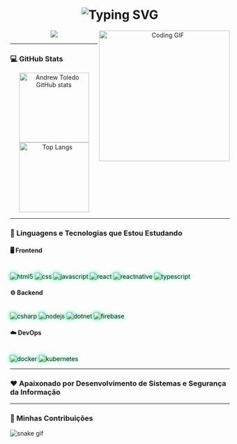 
<style>
  .tech-icons img {
    transition: transform 0.3s ease, filter 0.3s ease;
    filter: drop-shadow(0 0 5px #00ff88);
  }
  .tech-icons img:hover {
    transform: scale(1.2);
    filter: drop-shadow(0 0 15px #9D00FF);
  }
</style>

<h1 align="center">
  <img src="https://readme-typing-svg.demolab.com?font=Fira+Code&pause=1000&color=00FF88&center=true&vCenter=true&width=600&lines=Ol%C3%A1!+Eu+sou+Andrew+Toledo!+👋+🤓;Desenvolvedor+Full+Stack+%7C+.NET+%7C+React+%7C+Node.js;Apaixonado+por+Tecnologia+e+Seguran%C3%A7a+da+Informa%C3%A7%C3%A3o" alt="Typing SVG" />
</h1>

<!-- GIF lateral -->
<p align="center">
  <img align="right" src="https://media.giphy.com/media/qgQUggAC3Pfv687qPC/giphy.gif" width="300" alt="Coding GIF"/>
</p>

<!-- Redes sociais -->
<p align="center">
  <a href="https://www.linkedin.com/in/andrew-toledo" target="_blank">
    <img src="https://img.shields.io/badge/LinkedIn-9D00FF?style=for-the-badge&logo=linkedin&logoColor=white"/>
  </a>
</p>

---

### 💻 GitHub Stats
<p align="center">
  <img height="160em" src="https://github-readme-stats.vercel.app/api?username=AndrewToledo&show_icons=true&theme=radical" alt="Andrew Toledo GitHub stats"/>
  <img height="160em" src="https://github-readme-stats.vercel.app/api/top-langs/?username=AndrewToledo&layout=compact&theme=radical" alt="Top Langs"/>
</p>

---

### 🚀 Linguagens e Tecnologias que Estou Estudando

#### 🖥️ Frontend
<div class="tech-icons" style="display: inline_block">
    <br>     
    <img align="center" alt="html5" src="https://img.shields.io/badge/HTML5-E34F26?style=for-the-badge&logo=html5&logoColor=white"/>
    <img align="center" alt="css" src="https://img.shields.io/badge/CSS-239120?&style=for-the-badge&logo=css3&logoColor=white"/>
    <img align="center" alt="javascript" src="https://img.shields.io/badge/JavaScript-323330?style=for-the-badge&logo=javascript&logoColor=F7DF1E"/>
    <img align="center" alt="react" src="https://img.shields.io/badge/React-61DAFB?style=for-the-badge&logo=react&logoColor=black"/>
    <img align="center" alt="reactnative" src="https://img.shields.io/badge/React_Native-20232A?style=for-the-badge&logo=react&logoColor=61DAFB"/>
    <img align="center" alt="typescript" src="https://img.shields.io/badge/TypeScript-007ACC?style=for-the-badge&logo=typescript&logoColor=white"/>
</div>

#### ⚙️ Backend
<div class="tech-icons" style="display: inline_block">
    <br>     
    <img align="center" alt="csharp" src="https://img.shields.io/badge/C%23-9D00FF?style=for-the-badge&logo=csharp&logoColor=white"/>
    <img align="center" alt="nodejs" src="https://img.shields.io/badge/Node.js-00FF88?style=for-the-badge&logo=node.js&logoColor=black"/>
    <img align="center" alt="dotnet" src="https://img.shields.io/badge/.NET-512BD4?style=for-the-badge&logo=.net&logoColor=white"/>
    <img align="center" alt="firebase" src="https://img.shields.io/badge/Firebase-FFCA28?style=for-the-badge&logo=firebase&logoColor=black"/>
</div>

#### ☁️ DevOps
<div class="tech-icons" style="display: inline_block">
    <br>
    <img align="center" alt="docker" src="https://img.shields.io/badge/Docker-2496ED?style=for-the-badge&logo=docker&logoColor=white"/>
    <img align="center" alt="kubernetes" src="https://img.shields.io/badge/Kubernetes-326CE5?style=for-the-badge&logo=kubernetes&logoColor=white"/>
</div>

---

### ❤️ Apaixonado por Desenvolvimento de Sistemas e Segurança da Informação

---

### 🐍 Minhas Contribuições

![snake gif](https://platane.github.io/snk/?user=AndrewToledo)
